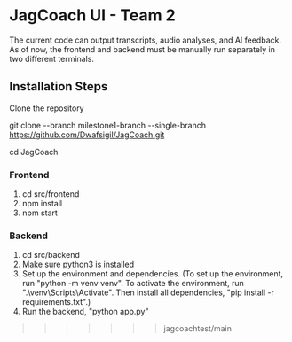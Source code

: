 #  JagCoach UI - Team 2

The current code can output transcripts, audio analyses, and AI feedback. As of now, the frontend and backend must be manually run separately in two different terminals.

## Installation Steps

Clone the repository 

git clone --branch milestone1-branch --single-branch https://github.com/Dwafsigil/JagCoach.git

cd JagCoach


### Frontend 

1. cd src/frontend
2. npm install
3. npm start

### Backend 

1. cd src/backend
2. Make sure python3 is installed 
3. Set up the environment and dependencies. (To set up the environment, run "python -m venv venv". To activate the environment, run ".\venv\Scripts\Activate". Then install all dependencies, "pip install -r requirements.txt".)
4. Run the backend, "python app.py"
>>>>>>> jagcoachtest/main
